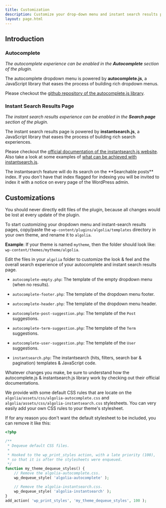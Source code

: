 ```yaml
---
title: Customization
description: Customize your drop-down menu and instant search results page.
layout: page.html
---
```


## Introduction

### Autocomplete

*The autocomplete experience can be enabled in the **Autocomplete** section of the plugin.*

The autocomplete dropdown menu is powered by **autocomplete.js**, a JavaScript library that eases the process of building rich dropdown menus.

Please checkout the [github repository of the autocomplete.js library](https://github.com/algolia/autocomplete.js/).

### Instant Search Results Page

*The instant search results experience can be enabled in the **Search page** section of the plugin.*

The instant search results page is powered by **instantsearch.js**, a JavaScript library that eases the process of building rich search experiences.

Please checkout the [official documentation of the instantsearch.js website](https://community.algolia.com/instantsearch.js/). Also take a look at some examples of [what can be achieved with instantsearch.js](https://community.algolia.com/instantsearch.js/examples/).

<div class="alert alert-info">The instantsearch feature will do its search on the **Searchable posts** index. If you don't have that index flagged for indexing you will be invited to index it with a notice on every page of the WordPress admin.</div>

## Customizations

<div class="alert alert-warning">You should never directly edit files of the plugin, because all changes would be lost at every update of the plugin.</div>

To start customizing your dropdown menu and instant-search results pages, copy/paste the `wp-content/plugins/algolia/templates` directory in your own theme, and rename it to `algolia`.

**Example**: If your theme is named `mytheme`, then the folder should look like: `wp-content/themes/mytheme/algolia`.

Edit the files in your `algolia` folder to customize the look & feel and the overall search experience of your autocomplete and instant search results page.

 * `autocomplete-empty.php`: The template of the empty dropdown menu (when no results).
 * `autocomplete-footer.php`: The template of the dropdown menu footer.
 * `autocomplete-header.php`: The template of the dropdown menu header.
 * `autocomplete-post-suggestion.php`: The template of the `Post` suggestions.
 * `autocomplete-term-suggestion.php`: The template of the `Term` suggestions.
 * `autocomplete-user-suggestion.php`: The template of the `User` suggestions.


 * `instantsearch.php`: The instantsearch (hits, filters, search bar & pagination) templates & JavaScript code.

<div class="alert alert-info">Whatever changes you make, be sure to understand how the autocomplete.js & instantsearch.js library work by checking out their official documentations.</div>

We provide with some default CSS rules that are locate on the `algolia/assets/css/algolia-autocomplete.css` and `algolia/assets/css/algolia-instantsearch.css` stylesheets. You can very easily add your own CSS rules to your theme's stylesheet.

If for any reason you don't want the default stylesheet to be included, you can remove it like this:

```php
<?php

/**
 * Dequeue default CSS files.
 *
 * Hooked to the wp_print_styles action, with a late priority (100),
 * so that it is after the stylesheets were enqueued.
 */
function my_theme_dequeue_styles() {
	// Remove the algolia-autocomplete.css.
	wp_dequeue_style( 'algolia-autocomplete' );

	// Remove the algolia-instantsearch.css.
	wp_dequeue_style( 'algolia-instantsearch' );
}
add_action( 'wp_print_styles', 'my_theme_dequeue_styles', 100 );
```
